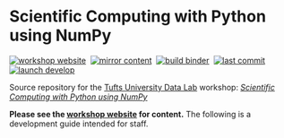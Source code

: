 # Scientific Computing with Python using NumPy

[![workshop website][workshop-webiste-badge]][workshop-webiste-link]&nbsp;
[![mirror content][mirror-content-badge]](../../actions/workflows/mirror-content.yml)&nbsp;
[![build binder][build-binder-badge]](../../actions/workflows/build-binder.yml)&nbsp;
[![last commit][last-commit-badge]](../../commits/main)&nbsp;
[![launch develop][develop-launch-badge]][develop-launch-link]

Source repository for the [Tufts University Data Lab][datalab-website-link] workshop: [*Scientific Computing with Python using NumPy*][workshop-webiste-link]

**Please see the [workshop website][workshop-webiste-link] for content.** The following is a development guide intended for staff.

<!-- define reference-style links -->

[workshop-webiste-link]: https://tuftsdatalab.github.io/intro-numpy/
[datalab-website-link]: https://sites.tufts.edu/datalab/
[develop-launch-link]: https://mybinder.org/v2/gh/tuftsdatalab/intro-numpy/develop

[workshop-webiste-badge]: https://img.shields.io/website?label=workshop%20webiste&url=https://tuftsdatalab.github.io/intro-numpy/
[mirror-content-badge]: https://img.shields.io/github/workflow/status/tuftsdatalab/intro-numpy/mirror-content?label=mirror%20content
[build-binder-badge]: https://img.shields.io/github/workflow/status/tuftsdatalab/intro-numpy/build-binder?label=build%20binder
[last-commit-badge]: https://img.shields.io/github/last-commit/tuftsdatalab/intro-numpy
[develop-launch-badge]: https://tuftsdatalab.github.io/badges/develop.svg
